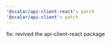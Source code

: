 ```yaml
---
'@scalar/api-client-react': patch
'@scalar/api-client': patch
---
```


fix: revived the api-client-react package
